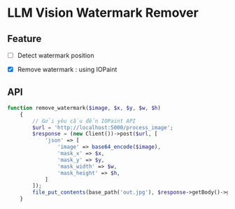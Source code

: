 # LLM Vision Watermark Remover

## Feature

- [ ] Detect watermark position
- [x] Remove watermark : using IOPaint


## API

```php
function remove_watermark($image, $x, $y, $w, $h)
    {
        // Gửi yêu cầu đến IOPaint API
        $url = 'http://localhost:5000/process_image'; 
        $response = (new Client())->post($url, [
            'json' => [
                'image' => base64_encode($image),
                'mask_x' => $x,
                'mask_y' => $y,
                'mask_width' => $w,
                'mask_height' => $h,
            ]
        ]);
        file_put_contents(base_path('out.jpg'), $response->getBody()->getContents());
    }
```